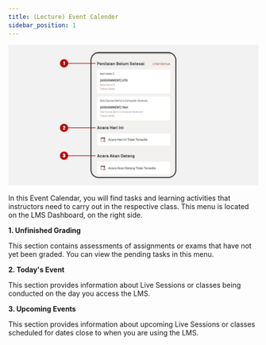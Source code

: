 ```yaml
---
title: (Lecture) Event Calender
sidebar_position: 1
---
```

![](/img/degree-lecture-event-calendar-2.jpg)

In this Event Calendar, you will find tasks and learning activities that instructors need to carry out in the respective class. This menu is located on the LMS Dashboard, on the right side.

**1. Unfinished Grading**

This section contains assessments of assignments or exams that have not yet been graded. You can view the pending tasks in this menu.

**2. Today's Event**

This section provides information about Live Sessions or classes being conducted on the day you access the LMS.

**3. Upcoming Events**

This section provides information about upcoming Live Sessions or classes scheduled for dates close to when you are using the LMS.
